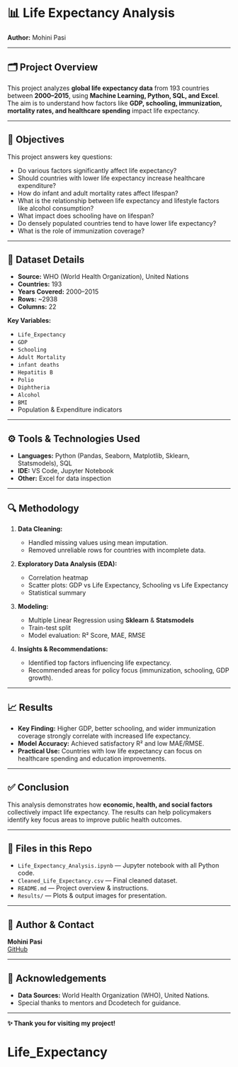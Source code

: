 # 📊 Life Expectancy Analysis

**Author:** Mohini Pasi  

---

## 🗂️ Project Overview

This project analyzes **global life expectancy data** from 193 countries between **2000–2015**, using **Machine Learning, Python, SQL, and Excel**.  
The aim is to understand how factors like **GDP, schooling, immunization, mortality rates, and healthcare spending** impact life expectancy.

---

## 🎯 Objectives

This project answers key questions:
- Do various factors significantly affect life expectancy?
- Should countries with lower life expectancy increase healthcare expenditure?
- How do infant and adult mortality rates affect lifespan?
- What is the relationship between life expectancy and lifestyle factors like alcohol consumption?
- What impact does schooling have on lifespan?
- Do densely populated countries tend to have lower life expectancy?
- What is the role of immunization coverage?

---

## 📌 Dataset Details

- **Source:** WHO (World Health Organization), United Nations
- **Countries:** 193
- **Years Covered:** 2000–2015
- **Rows:** ~2938
- **Columns:** 22

**Key Variables:**  
- `Life_Expectancy`
- `GDP`
- `Schooling`
- `Adult Mortality`
- `infant deaths`
- `Hepatitis B`
- `Polio`
- `Diphtheria`
- `Alcohol`
- `BMI`
- Population & Expenditure indicators

---

## ⚙️ Tools & Technologies Used

- **Languages:** Python (Pandas, Seaborn, Matplotlib, Sklearn, Statsmodels), SQL
- **IDE:** VS Code, Jupyter Notebook
- **Other:** Excel for data inspection

---

## 🔍 Methodology

1. **Data Cleaning:**  
   - Handled missing values using mean imputation.
   - Removed unreliable rows for countries with incomplete data.

2. **Exploratory Data Analysis (EDA):**  
   - Correlation heatmap
   - Scatter plots: GDP vs Life Expectancy, Schooling vs Life Expectancy
   - Statistical summary

3. **Modeling:**  
   - Multiple Linear Regression using **Sklearn** & **Statsmodels**
   - Train-test split
   - Model evaluation: R² Score, MAE, RMSE

4. **Insights & Recommendations:**  
   - Identified top factors influencing life expectancy.
   - Recommended areas for policy focus (immunization, schooling, GDP growth).

---

## 📈 Results

- **Key Finding:** Higher GDP, better schooling, and wider immunization coverage strongly correlate with increased life expectancy.
- **Model Accuracy:** Achieved satisfactory R² and low MAE/RMSE.
- **Practical Use:** Countries with low life expectancy can focus on healthcare spending and education improvements.

---

## ✅ Conclusion

This analysis demonstrates how **economic, health, and social factors** collectively impact life expectancy. The results can help policymakers identify key focus areas to improve public health outcomes.

---

## 📁 Files in this Repo

- `Life_Expectancy_Analysis.ipynb` — Jupyter notebook with all Python code.
- `Cleaned_Life_Expectancy.csv` — Final cleaned dataset.
- `README.md` — Project overview & instructions.
- `Results/` — Plots & output images for presentation.

---

## 📌 Author & Contact

**Mohini Pasi**   
[GitHub](https://github.com/mohini-pasi)

---

## 🙏 Acknowledgements

- **Data Sources:** World Health Organization (WHO), United Nations.
- Special thanks to mentors and Dcodetech for guidance.

---

**✨ Thank you for visiting my project!**
# Life_Expectancy

